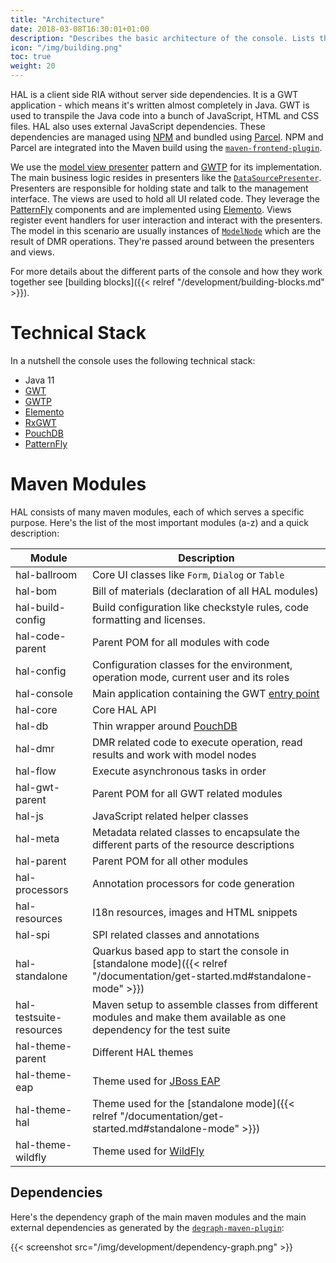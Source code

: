 ```yaml
---
title: "Architecture"
date: 2018-03-08T16:30:01+01:00
description: "Describes the basic architecture of the console. Lists the used frameworks and libraries and gives background information about the choices made."
icon: "/img/building.png"
toc: true
weight: 20
---
```

HAL is a client side RIA without server side dependencies. It is a GWT application - which means it's written almost completely in Java. GWT is used to transpile the Java code into a bunch of JavaScript, HTML and CSS files. HAL also uses external JavaScript dependencies. These dependencies are managed using [NPM](https://npmjs.org/) and bundled using [Parcel](https://parceljs.org/). NPM and Parcel are integrated into the Maven build using the [`maven-frontend-plugin`](https://github.com/eirslett/frontend-maven-plugin). 

We use the [model view presenter](https://en.wikipedia.org/wiki/Model%E2%80%93view%E2%80%93presenter) pattern and [GWTP](https://dev.arcbees.com/gwtp/) for its implementation. The main business logic resides in presenters like the [`DataSourcePresenter`](https://github.com/hal/console/blob/main/app/src/main/java/org/jboss/hal/client/configuration/subsystem/datasource/DataSourcePresenter.java). Presenters are responsible for holding state and talk to the management interface. The views are used to hold all UI related code. They leverage the [PatternFly](https://www.patternfly.org/) components and are implemented using [Elemento](https://github.com/hal/elemento). Views register event handlers for user interaction and interact with the presenters. The model in this scenario are usually instances of [`ModelNode`](https://github.com/hal/console/blob/main/dmr/src/main/java/org/jboss/hal/dmr/ModelNode.java) which are the result of DMR operations. They're passed around between the presenters and views.

For more details about the different parts of the console and how they work together see [building blocks]({{< relref "/development/building-blocks.md" >}}).

# Technical Stack

In a nutshell the console uses the following technical stack:

- Java 11
- [GWT](http://www.gwtproject.org/) 
- [GWTP](https://dev.arcbees.com/gwtp/)
- [Elemento](https://github.com/hal/elemento)
- [RxGWT](https://github.com/intendia-oss/rxgwt)
- [PouchDB](https://pouchdb.com/)
- [PatternFly](https://www.patternfly.org/)

# Maven Modules

HAL consists of many maven modules, each of which serves a specific purpose. Here's the list of the most important modules (a-z) and a quick description:

| Module                  | Description                                                                                                                      |
|-------------------------|----------------------------------------------------------------------------------------------------------------------------------|
| hal-ballroom            | Core UI classes like `Form`, `Dialog` or `Table`                                                                                 |
| hal-bom                 | Bill of materials (declaration of all HAL modules)                                                                               |
| hal-build-config        | Build configuration like checkstyle rules, code formatting and licenses.                                                         |
| hal-code-parent         | Parent POM for all modules with code                                                                                             | 
| hal-config              | Configuration classes for the environment, operation mode, current user and its roles                                            |
| hal-console             | Main application containing the GWT [entry point](http://www.gwtproject.org/doc/latest/DevGuideCodingBasicsClient.html#creating) |
| hal-core                | Core HAL API                                                                                                                     |
| hal-db                  | Thin wrapper around [PouchDB](https://pouchdb.com/)                                                                              |
| hal-dmr                 | DMR related code to execute operation, read results and work with model nodes                                                    |
| hal-flow                | Execute asynchronous tasks in order                                                                                              |
| hal-gwt-parent          | Parent POM for all GWT related modules                                                                                           |
| hal-js                  | JavaScript related helper classes                                                                                                |
| hal-meta                | Metadata related classes to encapsulate the different parts of the resource descriptions                                         |
| hal-parent              | Parent POM for all other modules                                                                                                 |
| hal-processors          | Annotation processors for code generation                                                                                        |
| hal-resources           | I18n resources, images and HTML snippets                                                                                         |
| hal-spi                 | SPI related classes and annotations                                                                                              |
| hal-standalone          | Quarkus based app to start the console in [standalone mode]({{< relref "/documentation/get-started.md#standalone-mode" >}})      |
| hal-testsuite-resources | Maven setup to assemble classes from different modules and make them available as one dependency for the test suite              |
| hal-theme-parent        | Different HAL themes                                                                                                             |
| hal-theme-eap           | Theme used for [JBoss EAP](https://developers.redhat.com/products/eap/overview/)                                                 |
| hal-theme-hal           | Theme used for the [standalone mode]({{< relref "/documentation/get-started.md#standalone-mode" >}})                             |
| hal-theme-wildfly       | Theme used for [WildFly](https://wildfly.org/)                                                                                   |

    
## Dependencies

Here's the dependency graph of the main maven modules and the main external dependencies as generated by the [`degraph-maven-plugin`](https://github.com/ferstl/depgraph-maven-plugin): 

{{< screenshot src="/img/development/dependency-graph.png" >}} 
